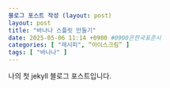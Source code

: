 ```yaml
---
블로그 포스트 작성 (layout: post)
layout: post
title: "바나나 스플릿 만들기"
date: 2025-05-06 11:14 +0900 #0900은한국표준시
categories: [ "레시피", ”아이스크림” ]
tags: [ "바나나" ]
---
```


나의 첫 jekyll 블로그 포스트입니다. 

